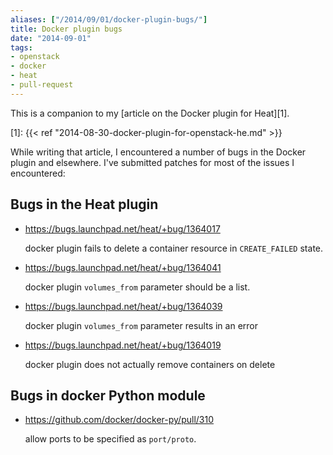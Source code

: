 ```yaml
---
aliases: ["/2014/09/01/docker-plugin-bugs/"]
title: Docker plugin bugs
date: "2014-09-01"
tags:
- openstack
- docker
- heat
- pull-request
---
```


This is a companion to my [article on the Docker plugin for Heat][1].

[1]: {{< ref "2014-08-30-docker-plugin-for-openstack-he.md" >}}

While writing that article, I encountered a number of bugs in the
Docker plugin and elsewhere.  I've submitted patches for most of the
issues I encountered:

## Bugs in the Heat plugin

- <https://bugs.launchpad.net/heat/+bug/1364017>

    docker plugin fails to delete a container resource in
  `CREATE_FAILED` state.

- <https://bugs.launchpad.net/heat/+bug/1364041>

    docker plugin `volumes_from` parameter should be a list.

- <https://bugs.launchpad.net/heat/+bug/1364039>

    docker plugin `volumes_from` parameter results in an error

- <https://bugs.launchpad.net/heat/+bug/1364019>

    docker plugin does not actually remove containers on delete

## Bugs in docker Python module

- <https://github.com/docker/docker-py/pull/310>

    allow ports to be specified as `port/proto`.

